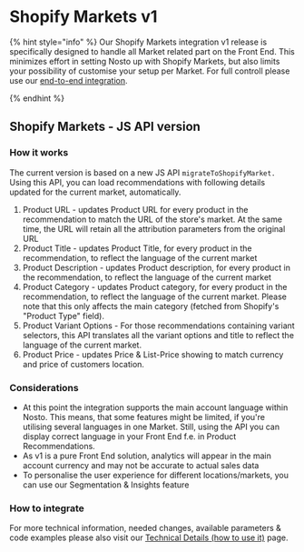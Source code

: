 # Shopify Markets v1

{% hint style="info" %}
Our Shopify Markets integration v1 release is specifically designed to handle all Market related part on the Front End. This minimizes effort in setting Nosto up with Shopify Markets, but also limits your possibility of customise your setup per Market. For full controll please use our [end-to-end integration](https://docs.nosto.com/shopify/shopify-markets).


{% endhint %}

## Shopify Markets - JS API version

### How it works

The current version is based on a new JS API `migrateToShopifyMarket.` Using this API, you can load recommendations with following details updated for the current market, automatically.

1. Product URL - updates Product URL for every product in the recommendation to match the URL of the store's market. At the same time, the URL will retain all the attribution parameters from the original URL
2. Product Title - updates Product Title, for every product in the recommendation, to reflect the language of the current market
3. Product Description - updates Product description, for every product in the recommendation, to reflect the language of the current market
4. Product Category - updates Product category, for every product in the recommendation, to reflect the language of the current market. Please note that this only affects the main category (fetched from Shopify's "Product Type" field).
5. Product Variant Options - For those recommendations containing variant selectors, this API translates all the variant options and title to reflect the language of the current market.&#x20;
6. Product Price - updates Price & List-Price showing to match currency and price of customers location.

### Considerations

* At this point the integration supports the main account language within Nosto. This means, that some features might be limited, if you're utilising several languages in one Market. Still, using the API you can display correct language in your Front End f.e. in Product Recommendations.
* As v1 is a pure Front End solution, analytics will appear in the main account currency and may not be accurate to actual sales data
* To personalise the user experience for different locations/markets, you can use our Segmentation & Insights feature

### How to integrate

For more technical information, needed changes, available parameters & code examples please also visit our [Technical Details (how to use it)](technical-details-how-to-use-it.md) page.
